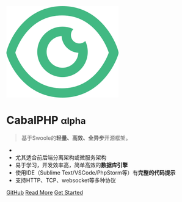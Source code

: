 <!-- _coverpage.md -->

![logo](/../../_media/icon.svg)

# CabalPHP <small>&alpha;lpha</small>

> 基于Swoole的**轻量、高效、全异步**开源框架。

* 
* 尤其适合前后端分离架构或微服务架构
* 易于学习，开发效率高，简单高效的**数据库引擎**
* 使用IDE（Sublime Text/VSCode/PhpStorm等）有**完整的代码提示**
* 支持HTTP、TCP、websocket等多种协议

[GitHub](https://github.com/cabalphp/skeleton/)
[Read More](/home.md)
[Get Started](/quickstart.md)

